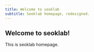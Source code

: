 ```yaml
---
title: Welcome to seoklab
subtitle: Seoklab homepage, redesigned.
---
```


## Welcome to seoklab!

This is seoklab homepage.
